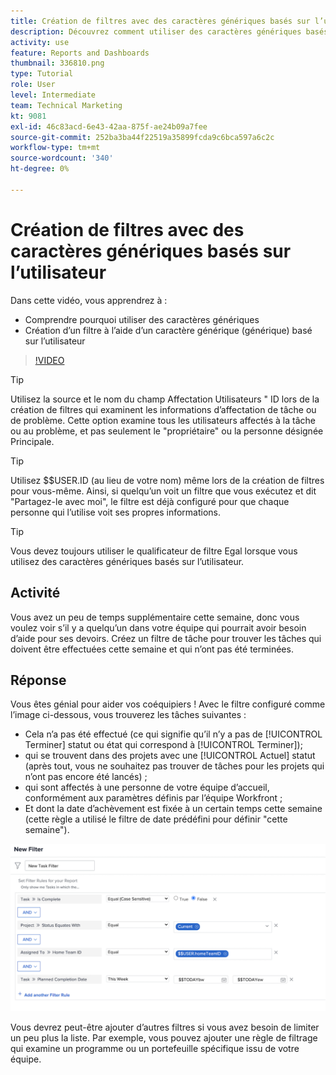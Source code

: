 ```yaml
---
title: Création de filtres avec des caractères génériques basés sur l’utilisateur
description: Découvrez comment utiliser des caractères génériques basés sur l’utilisateur et comment créer un filtre basé sur l’utilisateur connecté.
activity: use
feature: Reports and Dashboards
thumbnail: 336810.png
type: Tutorial
role: User
level: Intermediate
team: Technical Marketing
kt: 9081
exl-id: 46c83acd-6e43-42aa-875f-ae24b09a7fee
source-git-commit: 252ba3ba44f22519a35899fcda9c6bca597a6c2c
workflow-type: tm+mt
source-wordcount: '340'
ht-degree: 0%

---
```


# Création de filtres avec des caractères génériques basés sur l’utilisateur

Dans cette vidéo, vous apprendrez à :

* Comprendre pourquoi utiliser des caractères génériques
* Création d’un filtre à l’aide d’un caractère générique (générique) basé sur l’utilisateur

>[!VIDEO](https://video.tv.adobe.com/v/336810/?quality=12)

>[!TIP]
>
>Utilisez la source et le nom du champ Affectation Utilisateurs &quot; ID lors de la création de filtres qui examinent les informations d’affectation de tâche ou de problème.  Cette option examine tous les utilisateurs affectés à la tâche ou au problème, et pas seulement le &quot;propriétaire&quot; ou la personne désignée Principale.

>[!TIP]
>
>Utilisez $$USER.ID (au lieu de votre nom) même lors de la création de filtres pour vous-même. Ainsi, si quelqu’un voit un filtre que vous exécutez et dit &quot;Partagez-le avec moi&quot;, le filtre est déjà configuré pour que chaque personne qui l’utilise voit ses propres informations.

>[!TIP]
>
>Vous devez toujours utiliser le qualificateur de filtre Egal lorsque vous utilisez des caractères génériques basés sur l’utilisateur.

## Activité

Vous avez un peu de temps supplémentaire cette semaine, donc vous voulez voir s’il y a quelqu’un dans votre équipe qui pourrait avoir besoin d’aide pour ses devoirs. Créez un filtre de tâche pour trouver les tâches qui doivent être effectuées cette semaine et qui n’ont pas été terminées.

## Réponse

Vous êtes génial pour aider vos coéquipiers ! Avec le filtre configuré comme l’image ci-dessous, vous trouverez les tâches suivantes :

* Cela n’a pas été effectué (ce qui signifie qu’il n’y a pas de [!UICONTROL Terminer] statut ou état qui correspond à [!UICONTROL Terminer]);
* qui se trouvent dans des projets avec une [!UICONTROL Actuel] statut (après tout, vous ne souhaitez pas trouver de tâches pour les projets qui n’ont pas encore été lancés) ;
* qui sont affectés à une personne de votre équipe d’accueil, conformément aux paramètres définis par l’équipe Workfront ;
* Et dont la date d’achèvement est fixée à un certain temps cette semaine (cette règle a utilisé le filtre de date prédéfini pour définir &quot;cette semaine&quot;).

![Image de l’écran de création d’un filtre de tâche avec un caractère générique basé sur l’utilisateur](assets/user-wildcard-exercise-answer.png)

Vous devrez peut-être ajouter d’autres filtres si vous avez besoin de limiter un peu plus la liste. Par exemple, vous pouvez ajouter une règle de filtrage qui examine un programme ou un portefeuille spécifique issu de votre équipe.
